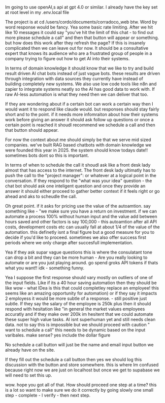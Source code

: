 Im going to use openAI,s api at gpt 4.0 or similar. I already have the key set at root level in my .env.local file

The project is at cd /users/cordo/documents/corradoco_web btw. 
Word by word response would be fancy. 
Yea some basic rate limiting. After we hit like 10 messages it could say "you've hit the limit of this chat - to find out more please schedule a call" and then that button will appear or something. but how does this work after they refresh the page? If this is insanely complicated then we can leave out for now. 
It should be a consultative expert that knows its audience who are a frustrated group of people in a company trying to figure out how to get AI into their systems. 

In terms of domain knowledge it should know that we like to try and build result driven AI chat bots instead of just vague bots. these results are driven through integration with data sources they currently have instead of building completely new systems. We also use low code tools like n8n and zapier to integrate systems neatly so the AI has good data to work with. If raw AI-less automation is what they need then we can deliver that too. 

If they are wondering about if a certain bot can work a certain way then I would want it to respond like claude would. but responses should stay fairly short and to the point. if it needs more infomraiton about how their systems work before giving an answer it should ask follow up questions or once a certain point is reached it shoudl recommend we schedule a call and then that button should appear. 

For now the context about me should simply be that we serve mid sized companies. we've built RAG based chatbots with domain knowledge we were founded this year in 2025. the system should know todays date!! sometimes bots dont so this is important. 

In terms of when to schedule the call it shoudl ask like a front desk lady almost that has access to the internet. The front desk lady ultimatly has to push the call to the "project manager": or whatever at a logical point in the conversation. If they respond to the "what was your idea" question - the chat bot should ask one inteligent question and once they provide an answer it should either proceed to gather better context if it feels right or go ahead and aks to scheudle the call. 

Oh great point. if it asks for pricing use the value of the autoamtion. say something like - "we make sure you have a return on investment. if we can automate a process 100% without human input and the value add between hours saved and other factors is say 100,000 - this autoamtion after all API costs, development costs etc can usually fall at about 1/4 of the value of the automation. this definetly isnt a final figure but a good measure for you to decide if you'd like to proceed. sometimes we also offer success first periods where we only charge after succesfull implementation. 

Yea if they ask supar vague questions this is where the consulatant tone can drop a bit and they can be more human - Are you really looking to automate or are you just playing around. go spend groks API tokens if thats what you want!! idk - something funny. 

Yea I suppose the first response should vary mostly on outliers of one of the input fields. Like if its a 40 hour saving automation then they should be like wow - what IDea is this that could completley replace an employee! this seems like an amazing opportunity for automation) or if they say it impacts 2 employess it would be more subtle of a response. - still positive just subtle. If they say the salary of the employee is 250k plus then it should respond with hesitation like "in general the market values employees accuratly and if they make over 200k im hesitent that we could automate these super high value tasks. AI isnt superhuman yet and still needs clean data. not to say this is impossible but we should proceed with caution " want to schedule a call" this needs to be dynamic based on the input varibales. make sense? yes include the dollar figure

No schedule a call button will just be the name and email input button we already have on the site. 

If they fill out the schedule a call button then yes we should log this discussion with the button and store somewhere. this is where Im confused because right now we are just on localhost but once we get to supabase we will need to set this up. 

wow. hope you got all of that. How should proceed one step at a time? this is a lot so want to make sure we do it correctly by going slowly one small step - complete - I verify - then next step.